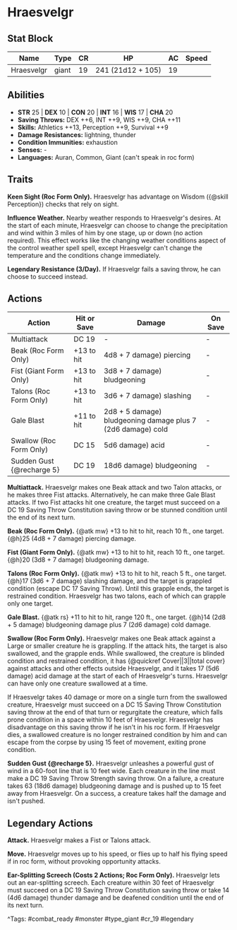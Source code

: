 # Hraesvelgr

## Stat Block

| Name | Type | CR | HP | AC | Speed |
|------|------|----|----|----|-------|
| Hraesvelgr | giant | 19 | 241 (21d12 + 105) | 19 |  |

## Abilities

- **STR** 25 | **DEX** 10 | **CON** 20 | **INT** 16 | **WIS** 17 | **CHA** 20
- **Saving Throws:** DEX ++6, INT ++9, WIS ++9, CHA ++11  
- **Skills:** Athletics ++13, Perception ++9, Survival ++9  
- **Damage Resistances:** lightning, thunder  
- **Condition Immunities:** exhaustion  
- **Senses:** -  
- **Languages:** Auran, Common, Giant (can't speak in roc form)

## Traits

**Keen Sight (Roc Form Only).** Hraesvelgr has advantage on Wisdom ({@skill Perception}) checks that rely on sight.

**Influence Weather.** Nearby weather responds to Hraesvelgr's desires. At the start of each minute, Hraesvelgr can choose to change the precipitation and wind within 3 miles of him by one stage, up or down (no action required). This effect works like the changing weather conditions aspect of the control weather spell spell, except Hraesvelgr can't change the temperature and the conditions change immediately.

**Legendary Resistance (3/Day).** If Hraesvelgr fails a saving throw, he can choose to succeed instead.


## Actions

| Action | Hit or Save | Damage | On Save |
|--------|--------------|--------|----------|
| Multiattack | DC 19 | - | - |
| Beak (Roc Form Only) | +13 to hit | 4d8 + 7 damage) piercing | - |
| Fist (Giant Form Only) | +13 to hit | 3d8 + 7 damage) bludgeoning | - |
| Talons (Roc Form Only) | +13 to hit | 3d6 + 7 damage) slashing | - |
| Gale Blast | +11 to hit | 2d8 + 5 damage) bludgeoning damage plus 7 (2d6 damage) cold | - |
| Swallow (Roc Form Only) | DC 15 | 5d6 damage) acid | - |
| Sudden Gust {@recharge 5} | DC 19 | 18d6 damage) bludgeoning | - |

**Multiattack.** Hraesvelgr makes one Beak attack and two Talon attacks, or he makes three Fist attacks. Alternatively, he can make three Gale Blast attacks. If two Fist attacks hit one creature, the target must succeed on a DC 19 Saving Throw Constitution saving throw or be stunned condition until the end of its next turn.

**Beak (Roc Form Only).** {@atk mw} +13 to hit to hit, reach 10 ft., one target. {@h}25 (4d8 + 7 damage) piercing damage.

**Fist (Giant Form Only).** {@atk mw} +13 to hit to hit, reach 10 ft., one target. {@h}20 (3d8 + 7 damage) bludgeoning damage.

**Talons (Roc Form Only).** {@atk mw} +13 to hit to hit, reach 5 ft., one target. {@h}17 (3d6 + 7 damage) slashing damage, and the target is grappled condition (escape DC 17 Saving Throw). Until this grapple ends, the target is restrained condition. Hraesvelgr has two talons, each of which can grapple only one target.

**Gale Blast.** {@atk rs} +11 to hit to hit, range 120 ft., one target. {@h}14 (2d8 + 5 damage) bludgeoning damage plus 7 (2d6 damage) cold damage.

**Swallow (Roc Form Only).** Hraesvelgr makes one Beak attack against a Large or smaller creature he is grappling. If the attack hits, the target is also swallowed, and the grapple ends. While swallowed, the creature is blinded condition and restrained condition, it has {@quickref Cover||3||total cover} against attacks and other effects outside Hraesvelgr, and it takes 17 (5d6 damage) acid damage at the start of each of Hraesvelgr's turns. Hraesvelgr can have only one creature swallowed at a time.

If Hraesvelgr takes 40 damage or more on a single turn from the swallowed creature, Hraesvelgr must succeed on a DC 15 Saving Throw Constitution saving throw at the end of that turn or regurgitate the creature, which falls prone condition in a space within 10 feet of Hraesvelgr. Hraesvelgr has disadvantage on this saving throw if he isn't in his roc form. If Hraesvelgr dies, a swallowed creature is no longer restrained condition by him and can escape from the corpse by using 15 feet of movement, exiting prone condition.

**Sudden Gust {@recharge 5}.** Hraesvelgr unleashes a powerful gust of wind in a 60-foot line that is 10 feet wide. Each creature in the line must make a DC 19 Saving Throw Strength saving throw. On a failure, a creature takes 63 (18d6 damage) bludgeoning damage and is pushed up to 15 feet away from Hraesvelgr. On a success, a creature takes half the damage and isn't pushed.

## Legendary Actions

**Attack.** Hraesvelgr makes a Fist or Talons attack.

**Move.** Hraesvelgr moves up to his speed, or flies up to half his flying speed if in roc form, without provoking opportunity attacks.

**Ear-Splitting Screech (Costs 2 Actions; Roc Form Only).** Hraesvelgr lets out an ear-splitting screech. Each creature within 30 feet of Hraesvelgr must succeed on a DC 19 Saving Throw Constitution saving throw or take 14 (4d6 damage) thunder damage and be deafened condition until the end of its next turn.



^Tags: #combat_ready #monster #type_giant #cr_19 #legendary